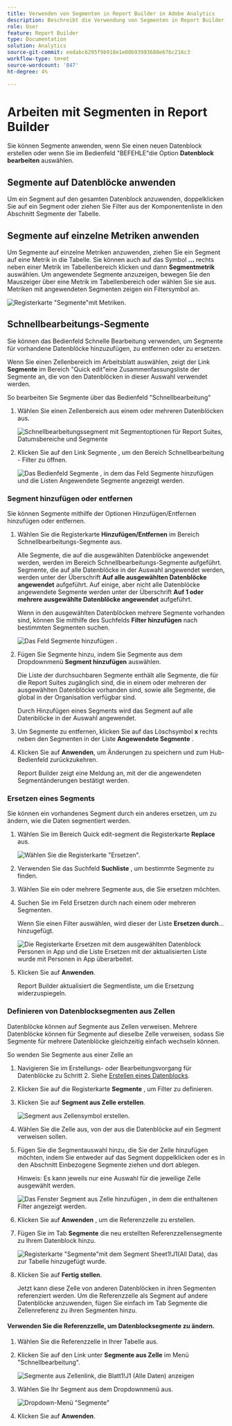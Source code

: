 ```yaml
---
title: Verwenden von Segmenten in Report Builder in Adobe Analytics
description: Beschreibt die Verwendung von Segmenten in Report Builder für Adobe Analytics
role: User
feature: Report Builder
type: Documentation
solution: Analytics
source-git-commit: eedabc6295f9b918e1e00b93993680e676c216c3
workflow-type: tm+mt
source-wordcount: '847'
ht-degree: 4%

---
```


# Arbeiten mit Segmenten in Report Builder

Sie können Segmente anwenden, wenn Sie einen neuen Datenblock erstellen oder wenn Sie im Bedienfeld &quot;BEFEHLE&quot;die Option **Datenblock bearbeiten** auswählen.

## Segmente auf Datenblöcke anwenden

Um ein Segment auf den gesamten Datenblock anzuwenden, doppelklicken Sie auf ein Segment oder ziehen Sie Filter aus der Komponentenliste in den Abschnitt Segmente der Tabelle.

## Segmente auf einzelne Metriken anwenden

Um Segmente auf einzelne Metriken anzuwenden, ziehen Sie ein Segment auf eine Metrik in die Tabelle. Sie können auch auf das Symbol **...** rechts neben einer Metrik im Tabellenbereich klicken und dann **Segmentmetrik** auswählen. Um angewendete Segmente anzuzeigen, bewegen Sie den Mauszeiger über eine Metrik im Tabellenbereich oder wählen Sie sie aus. Metriken mit angewendeten Segmenten zeigen ein Filtersymbol an.

![Registerkarte &quot;Segmente&quot;mit Metriken.](./assets/filter_by.png)

## Schnellbearbeitungs-Segmente

Sie können das Bedienfeld Schnelle Bearbeitung verwenden, um Segmente für vorhandene Datenblöcke hinzuzufügen, zu entfernen oder zu ersetzen.

Wenn Sie einen Zellenbereich im Arbeitsblatt auswählen, zeigt der Link **Segmente** im Bereich &quot;Quick edit&quot;eine Zusammenfassungsliste der Segmente an, die von den Datenblöcken in dieser Auswahl verwendet werden.

So bearbeiten Sie Segmente über das Bedienfeld &quot;Schnellbearbeitung&quot;

1. Wählen Sie einen Zellenbereich aus einem oder mehreren Datenblöcken aus.

   ![Schnellbearbeitungssegment mit Segmentoptionen für Report Suites, Datumsbereiche und Segmente](./assets/select_multiple_dbs.png)

1. Klicken Sie auf den Link Segmente , um den Bereich Schnellbearbeitung - Filter zu öffnen.

   ![Das Bedienfeld Segmente , in dem das Feld Segmente hinzufügen und die Listen Angewendete Segmente angezeigt werden.](./assets/quick_edit_filters.png)

### Segment hinzufügen oder entfernen

Sie können Segmente mithilfe der Optionen Hinzufügen/Entfernen hinzufügen oder entfernen.

1. Wählen Sie die Registerkarte **Hinzufügen/Entfernen** im Bereich Schnellbearbeitungs-Segmente aus.

   Alle Segmente, die auf die ausgewählten Datenblöcke angewendet werden, werden im Bereich Schnellbearbeitungs-Segmente aufgeführt. Segmente, die auf alle Datenblöcke in der Auswahl angewendet werden, werden unter der Überschrift **Auf alle ausgewählten Datenblöcke angewendet** aufgeführt. Auf einige, aber nicht alle Datenblöcke angewendete Segmente werden unter der Überschrift **Auf 1 oder mehrere ausgewählte Datenblöcke angewendet** aufgeführt.

   Wenn in den ausgewählten Datenblöcken mehrere Segmente vorhanden sind, können Sie mithilfe des Suchfelds **Filter hinzufügen** nach bestimmten Segmenten suchen.

   ![ Das Feld Segmente hinzufügen .](./assets/add_filter.png)

1. Fügen Sie Segmente hinzu, indem Sie Segmente aus dem Dropdownmenü **Segment hinzufügen** auswählen.

   Die Liste der durchsuchbaren Segmente enthält alle Segmente, die für die Report Suites zugänglich sind, die in einem oder mehreren der ausgewählten Datenblöcke vorhanden sind, sowie alle Segmente, die global in der Organisation verfügbar sind.

   Durch Hinzufügen eines Segments wird das Segment auf alle Datenblöcke in der Auswahl angewendet.

1. Um Segmente zu entfernen, klicken Sie auf das Löschsymbol **x** rechts neben den Segmenten in der Liste **Angewendete Segmente** .

1. Klicken Sie auf **Anwenden**, um Änderungen zu speichern und zum Hub-Bedienfeld zurückzukehren.

   Report Builder zeigt eine Meldung an, mit der die angewendeten Segmentänderungen bestätigt werden.

### Ersetzen eines Segments

Sie können ein vorhandenes Segment durch ein anderes ersetzen, um zu ändern, wie die Daten segmentiert werden.

1. Wählen Sie im Bereich Quick edit-segment die Registerkarte **Replace** aus.

   ![Wählen Sie die Registerkarte &quot;Ersetzen&quot;.](./assets/replace_filter.png)

1. Verwenden Sie das Suchfeld **Suchliste** , um bestimmte Segmente zu finden.

1. Wählen Sie ein oder mehrere Segmente aus, die Sie ersetzen möchten.

1. Suchen Sie im Feld Ersetzen durch nach einem oder mehreren Segmenten.

   Wenn Sie einen Filter auswählen, wird dieser der Liste **Ersetzen durch**... hinzugefügt.

   ![Die Registerkarte Ersetzen mit dem ausgewählten Datenblock Personen in App und die Liste Ersetzen mit der aktualisierten Liste wurde mit Personen in App überarbeitet.](./assets/replace_screen_new.png)

1. Klicken Sie auf **Anwenden**.

   Report Builder aktualisiert die Segmentliste, um die Ersetzung widerzuspiegeln.

### Definieren von Datenblocksegmenten aus Zellen

Datenblöcke können auf Segmente aus Zellen verweisen. Mehrere Datenblöcke können für Segmente auf dieselbe Zelle verweisen, sodass Sie Segmente für mehrere Datenblöcke gleichzeitig einfach wechseln können.

So wenden Sie Segmente aus einer Zelle an

1. Navigieren Sie im Erstellungs- oder Bearbeitungsvorgang für Datenblöcke zu Schritt 2. Siehe [Erstellen eines Datenblocks](./create-a-data-block.md).
1. Klicken Sie auf die Registerkarte **Segmente** , um Filter zu definieren.
1. Klicken Sie auf **Segment aus Zelle erstellen**.

   ![Segment aus Zellensymbol erstellen.](./assets/create-filter-from-cell.png)

1. Wählen Sie die Zelle aus, von der aus die Datenblöcke auf ein Segment verweisen sollen.

1. Fügen Sie die Segmentauswahl hinzu, die Sie der Zelle hinzufügen möchten, indem Sie entweder auf das Segment doppelklicken oder es in den Abschnitt Einbezogene Segmente ziehen und dort ablegen.

   Hinweis: Es kann jeweils nur eine Auswahl für die jeweilige Zelle ausgewählt werden.

   ![Das Fenster Segment aus Zelle hinzufügen , in dem die enthaltenen Filter angezeigt werden.](./assets/select-filters.png)

1. Klicken Sie auf **Anwenden** , um die Referenzzelle zu erstellen.

1. Fügen Sie im Tab **Segmente** die neu erstellten Referenzzellensegmente zu Ihrem Datenblock hinzu.

   ![Registerkarte &quot;Segmente&quot;mit dem Segment Sheet1!J1(All Data), das zur Tabelle hinzugefügt wurde.](./assets/reference-cell-filter.png)

1. Klicken Sie auf **Fertig stellen**.

   Jetzt kann diese Zelle von anderen Datenblöcken in ihren Segmenten referenziert werden. Um die Referenzzelle als Segment auf andere Datenblöcke anzuwenden, fügen Sie einfach im Tab Segmente die Zellenreferenz zu ihren Segmenten hinzu.

#### Verwenden Sie die Referenzzelle, um Datenblocksegmente zu ändern.

1. Wählen Sie die Referenzzelle in Ihrer Tabelle aus.

1. Klicken Sie auf den Link unter **Segmente aus Zelle** im Menü &quot;Schnellbearbeitung&quot;.

   ![Segmente aus Zellenlink, die Blatt1!J1 (Alle Daten)](./assets/filters-from-cell-link.png) anzeigen

1. Wählen Sie Ihr Segment aus dem Dropdownmenü aus.

   ![Dropdown-Menü &quot;Segmente&quot;](./assets/filter-drop-down.png)

1. Klicken Sie auf **Anwenden**.
